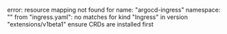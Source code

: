 error: resource mapping not found for name: "argocd-ingress" namespace: "" from "ingress.yaml": no matches for kind "Ingress" in version "extensions/v1beta1"
ensure CRDs are installed first

